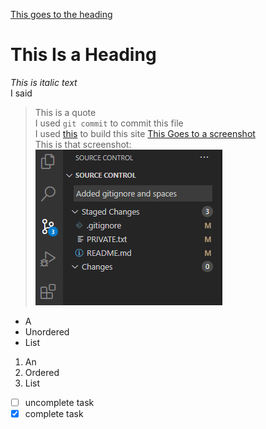 [This goes to the heading](#this-is-a-heading)  
# This Is a Heading  
*This is italic text*  
I said  
>This is a quote  
I used `git commit` to commit this file  
I used [this](https://docs.github.com/en/github/writing-on-github/basic-writing-and-formatting-syntax#headings) to build this site
[This Goes to a screenshot](screenshots\Gitstuff.png)  
This is that screenshot:  
![image](screenshots/Gitstuff.png)  
- A
- Unordered
- List
1. An
2. Ordered
3. List
- [ ] uncomplete task
- [x] complete task 